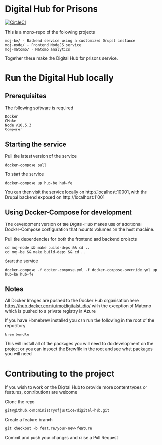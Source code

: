 # Digital Hub for Prisons

[![CircleCI](https://circleci.com/gh/ministryofjustice/digital-hub/tree/master.svg?style=svg)](https://circleci.com/gh/ministryofjustice/digital-hub/tree/master)

This is a mono-repo of the following projects

    moj-be/ - Backend service using a customized Drupal instance
    moj-node/ - Frontend NodeJS service
    moj-matomo/ - Matomo analytics

Together these make the Digital Hub for prisons service.

# Run the Digital Hub locally

## Prerequisites
The following software is required

    Docker
    CMake
    Node v10.5.3
    Composer
 
## Starting the service

Pull the latest version of the service

    docker-compose pull

To start the service

    docker-compose up hub-be hub-fe

You can then visit the service locally on http://localhost:10001, with the Drupal backend exposed on http://localhost:11001

## Using Docker-Compose for development

The development version of the Digital-Hub makes use of additional Docker-Compose configuration that mounts volumes on the host machine.

Pull the dependencies for both the frontend and backend projects

    cd moj-node && make build-deps && cd ..
    cd moj-be && make build-deps && cd ..

Start the service

    docker-compose -f docker-compose.yml -f docker-compose-override.yml up hub-be hub-fe

## Notes

All Docker Images are pushed to the Docker Hub organisation here https://hub.docker.com/u/mojdigitalstudio/ with the exception of Matomo which is pushed to a private registry in Azure

If you have Homebrew installed you can run the following in the root of the repository

    brew bundle

This will install all of the packages you will need to do development on the project or you can inspect the Brewfile in the root and see what packages you will need

# Contributing to the project

If you wish to work on the Digital Hub to provide more content types or features, contributions are welcome

Clone the repo

    git@github.com:ministryofjustice/digital-hub.git

Create a feature branch

    git checkout -b feature/your-new-feature

Commit and push your changes and raise a Pull Request